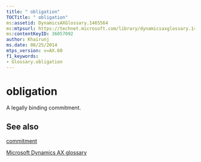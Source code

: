 ```yaml
---
title: " obligation"
TOCTitle: " obligation"
ms:assetid: DynamicsAXGlossary.1465564
ms:mtpsurl: https://technet.microsoft.com/library/dynamicsaxglossary.1465564(v=AX.60)
ms:contentKeyID: 36057092
author: Khairunj
ms.date: 08/25/2014
mtps_version: v=AX.60
f1_keywords:
- Glossary.obligation
---
```


# obligation

A legally binding commitment.

## See also

[commitment](commitment.md)

[Microsoft Dynamics AX glossary](glossary/microsoft-dynamics-ax-glossary.md)

  


